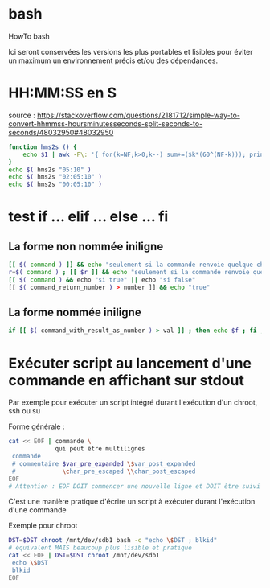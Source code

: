 # bash
HowTo bash

Ici seront conservées les versions les plus portables et lisibles pour éviter un maximum un environnement précis et/ou des dépendances.

# HH:MM:SS en S
source : https://stackoverflow.com/questions/2181712/simple-way-to-convert-hhmmss-hoursminutesseconds-split-seconds-to-seconds/48032950#48032950
```sh
function hms2s () {
	echo $1 | awk -F\: '{ for(k=NF;k>0;k--) sum+=($k*(60^(NF-k))); print sum }'
}
echo $( hms2s "05:10" )
echo $( hms2s "02:05:10" )
echo $( hms2s "00:05:10" )
```
# test if ... elif ... else ... fi
## La forme non nommée iniligne
```sh
[[ $( command ) ]] && echo "seulement si la commande renvoie quelque chose"
r=$( command ) ; [[ $r ]] && echo "seulement si la commande renvoie quelque chose"
[[ $( command ) && echo "si true" || echo "si false"
[[ $( command_return_number ) > number ]] && echo "true"
```
## La forme nommée iniligne
```sh
if [[ $( command_with_result_as_number ) > val ]] ; then echo $f ; fi ; 
```
# Exécuter script au lancement d'une commande en affichant sur stdout
Par exemple pour exécuter un script intégré durant l'exécution d'un chroot, ssh ou su

Forme générale :
```sh
cat << EOF | commande \
             qui peut être multilignes
 commande
 # commentaire $var_pre_expanded \$var_post_expanded
 #             \char_pre_escaped \\char_post_escaped
EOF
# Attention : EOF DOIT commencer une nouvelle ligne et DOIT être suivi par un saut de ligne
```
C'est une manière pratique d'écrire un script à exécuter durant l'exécution d'une commande

Exemple pour chroot
```sh
DST=$DST chroot /mnt/dev/sdb1 bash -c "echo \$DST ; blkid"
# équivalent MAIS beaucoup plus lisible et pratique
cat << EOF | DST=$DST chroot /mnt/dev/sdb1
 echo \$DST
 blkid
EOF
```
